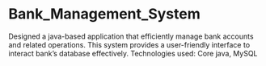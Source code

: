 # Bank_Management_System
Designed a java-based application that efficiently manage bank accounts and related operations. This system provides a user-friendly interface to interact bank’s database effectively.
Technologies used: Core java, MySQL
